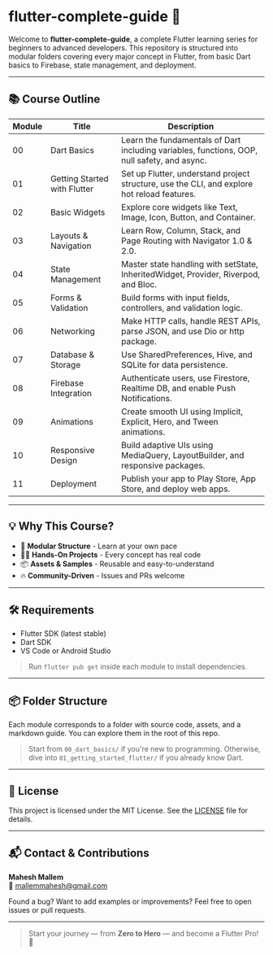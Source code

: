 # flutter-complete-guide 🚀

Welcome to **flutter-complete-guide**, a complete Flutter learning series for beginners to advanced developers. This repository is structured into modular folders covering every major concept in Flutter, from basic Dart basics to Firebase, state management, and deployment.

---

## 📚 Course Outline

| Module | Title                             | Description                                                                                     |
| ------ | --------------------------------- | ----------------------------------------------------------------------------------------------- |
| 00     | Dart Basics                       | Learn the fundamentals of Dart including variables, functions, OOP, null safety, and async.     |
| 01     | Getting Started with Flutter     | Set up Flutter, understand project structure, use the CLI, and explore hot reload features.     |
| 02     | Basic Widgets                    | Explore core widgets like Text, Image, Icon, Button, and Container.                             |
| 03     | Layouts & Navigation             | Learn Row, Column, Stack, and Page Routing with Navigator 1.0 & 2.0.                            |
| 04     | State Management                 | Master state handling with setState, InheritedWidget, Provider, Riverpod, and Bloc.             |
| 05     | Forms & Validation               | Build forms with input fields, controllers, and validation logic.                               |
| 06     | Networking                       | Make HTTP calls, handle REST APIs, parse JSON, and use Dio or http package.                     |
| 07     | Database & Storage               | Use SharedPreferences, Hive, and SQLite for data persistence.                                   |
| 08     | Firebase Integration             | Authenticate users, use Firestore, Realtime DB, and enable Push Notifications.                  |
| 09     | Animations                       | Create smooth UI using Implicit, Explicit, Hero, and Tween animations.                          |
| 10     | Responsive Design                | Build adaptive UIs using MediaQuery, LayoutBuilder, and responsive packages.                    |
| 11     | Deployment                       | Publish your app to Play Store, App Store, and deploy web apps.                                 |

---

## 💡 Why This Course?

- 🧱 **Modular Structure** - Learn at your own pace  
- 👨‍💻 **Hands-On Projects** - Every concept has real code  
- 📦 **Assets & Samples** - Reusable and easy-to-understand  
- 🔥 **Community-Driven** - Issues and PRs welcome  

---

## 🛠 Requirements

- Flutter SDK (latest stable)  
- Dart SDK  
- VS Code or Android Studio  

> Run `flutter pub get` inside each module to install dependencies.

---

## 📦 Folder Structure

Each module corresponds to a folder with source code, assets, and a markdown guide. You can explore them in the root of this repo.

> Start from `00_dart_basics/` if you're new to programming. Otherwise, dive into `01_getting_started_flutter/` if you already know Dart.

---

## 📄 License

This project is licensed under the MIT License. See the [LICENSE](./LICENSE) file for details.

---

## 📬 Contact & Contributions

**Mahesh Mallem**  
📧 [mallemmahesh@gmail.com](mailto:mallemmahesh@gmail.com)  


Found a bug? Want to add examples or improvements? Feel free to open issues or pull requests.

---

> Start your journey — from **Zero to Hero** — and become a Flutter Pro! 🎯
